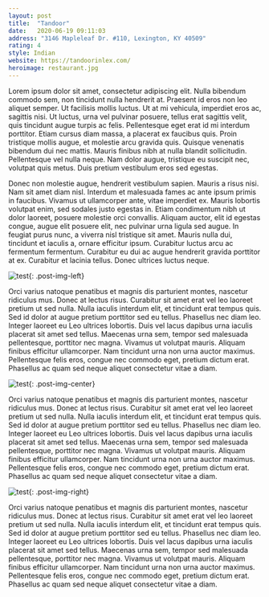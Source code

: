 ```yaml
---
layout: post
title:  "Tandoor"
date:   2020-06-19 09:11:03
address: "3146 Mapleleaf Dr. #110, Lexington, KY 40509"
rating: 4
style: Indian
website: https://tandoorinlex.com/
heroimage: restaurant.jpg
---
```


Lorem ipsum dolor sit amet, consectetur adipiscing elit. Nulla bibendum commodo sem, non tincidunt nulla hendrerit at. Praesent id eros non leo aliquet semper. Ut facilisis mollis luctus. Ut at mi vehicula, imperdiet eros ac, sagittis nisi. Ut luctus, urna vel pulvinar posuere, tellus erat sagittis velit, quis tincidunt augue turpis ac felis. Pellentesque eget erat id mi interdum porttitor. Etiam cursus diam massa, a placerat ex faucibus quis. Proin tristique mollis augue, et molestie arcu gravida quis. Quisque venenatis bibendum dui nec mattis. Mauris finibus nibh at nulla blandit sollicitudin. Pellentesque vel nulla neque. Nam dolor augue, tristique eu suscipit nec, volutpat quis metus. Duis pretium vestibulum eros sed egestas.

Donec non molestie augue, hendrerit vestibulum sapien. Mauris a risus nisi. Nam sit amet diam nisl. Interdum et malesuada fames ac ante ipsum primis in faucibus. Vivamus ut ullamcorper ante, vitae imperdiet ex. Mauris lobortis volutpat enim, sed sodales justo egestas in. Etiam condimentum nibh ut dolor laoreet, posuere molestie orci convallis. Aliquam auctor, elit id egestas congue, augue elit posuere elit, nec pulvinar urna ligula sed augue. In feugiat purus nunc, a viverra nisl tristique sit amet. Mauris nulla dui, tincidunt et iaculis a, ornare efficitur ipsum. Curabitur luctus arcu ac fermentum fermentum. Curabitur eu dui ac augue hendrerit gravida porttitor at ex. Curabitur et lacinia tellus. Donec ultrices luctus neque.

![test](/assets/img/restaurant.jpg){: .post-img-left}

Orci varius natoque penatibus et magnis dis parturient montes, nascetur ridiculus mus. Donec at lectus risus. Curabitur sit amet erat vel leo laoreet pretium ut sed nulla. Nulla iaculis interdum elit, et tincidunt erat tempus quis. Sed id dolor at augue pretium porttitor sed eu tellus. Phasellus nec diam leo. Integer laoreet eu Leo ultrices lobortis. Duis vel lacus dapibus urna iaculis placerat sit amet sed tellus. Maecenas urna sem, tempor sed malesuada pellentesque, porttitor nec magna. Vivamus ut volutpat mauris. Aliquam finibus efficitur ullamcorper. Nam tincidunt urna non urna auctor maximus. Pellentesque felis eros, congue nec commodo eget, pretium dictum erat. Phasellus ac quam sed neque aliquet consectetur vitae a diam.

![test](/assets/img/restaurant.jpg){: .post-img-center}

Orci varius natoque penatibus et magnis dis parturient montes, nascetur ridiculus mus. Donec at lectus risus. Curabitur sit amet erat vel leo laoreet pretium ut sed nulla. Nulla iaculis interdum elit, et tincidunt erat tempus quis. Sed id dolor at augue pretium porttitor sed eu tellus. Phasellus nec diam leo. Integer laoreet eu Leo ultrices lobortis. Duis vel lacus dapibus urna iaculis placerat sit amet sed tellus. Maecenas urna sem, tempor sed malesuada pellentesque, porttitor nec magna. Vivamus ut volutpat mauris. Aliquam finibus efficitur ullamcorper. Nam tincidunt urna non urna auctor maximus. Pellentesque felis eros, congue nec commodo eget, pretium dictum erat. Phasellus ac quam sed neque aliquet consectetur vitae a diam.

![test](/assets/img/restaurant.jpg){: .post-img-right}

Orci varius natoque penatibus et magnis dis parturient montes, nascetur ridiculus mus. Donec at lectus risus. Curabitur sit amet erat vel leo laoreet pretium ut sed nulla. Nulla iaculis interdum elit, et tincidunt erat tempus quis. Sed id dolor at augue pretium porttitor sed eu tellus. Phasellus nec diam leo. Integer laoreet eu Leo ultrices lobortis. Duis vel lacus dapibus urna iaculis placerat sit amet sed tellus. Maecenas urna sem, tempor sed malesuada pellentesque, porttitor nec magna. Vivamus ut volutpat mauris. Aliquam finibus efficitur ullamcorper. Nam tincidunt urna non urna auctor maximus. Pellentesque felis eros, congue nec commodo eget, pretium dictum erat. Phasellus ac quam sed neque aliquet consectetur vitae a diam.

